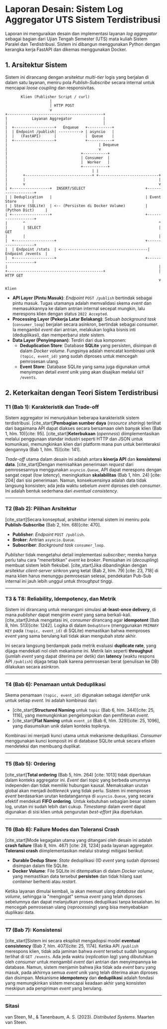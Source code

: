# Laporan Desain: Sistem Log Aggregator UTS Sistem Terdistribusi

Laporan ini menguraikan desain dan implementasi layanan *log aggregator* sebagai bagian dari Ujian Tengah Semester (UTS) mata kuliah Sistem Paralel dan Terdistribusi. Sistem ini dibangun menggunakan Python dengan kerangka kerja FastAPI dan dikemas menggunakan Docker.

## 1. Arsitektur Sistem

Sistem ini dirancang dengan arsitektur *multi-tier* logis yang berjalan di dalam satu layanan, meniru pola *Publish-Subscribe* secara internal untuk mencapai *loose coupling* dan responsivitas.

```
       Klien (Publisher Script / curl)
                    |
                    | HTTP POST
                    v
+-------------------------------------------+
|           Layanan Aggregator              |
|                                           |
|  +------------------+   Enqueue   +-----------+
|  | Endpoint /publish| ----------> | asyncio   |
|  |   (FastAPI)      |             |  Queue    |
|  +------------------+             +-----------+
|                                         | Dequeue
|                                         v
|                                 +-----------+
|                                 | Consumer  |
|                                 |  Worker   |
|                                 +-----------+
|                                      | |
|       +------------------------------+ +---------------------------+
|       |                                                            |
|       v                                                            v
| +-----------------+  INSERT/SELECT                           +-------------------+
| | Deduplication   |                                          | Event Store       |
| | Store (SQLite)  | <-- (Persisten di Docker Volume)         | (Python Dict)     |
| +-----------------+                                          +-------------------+
|       ^                                                            ^
|       | SELECT                                                     | GET
|       |                                                            |
|  +------------------+                                        +-------------------+
|  | Endpoint /stats  | <---------------------------------------| Endpoint /events  |
|  +------------------+                                        +-------------------+
|                                                                    |
+-------------------------------------------+                        | HTTP GET
                                                                     v
                                                                   Klien
```

* **API Layer (Pintu Masuk)**: *Endpoint* `POST /publish` bertindak sebagai pintu masuk. Tugas utamanya adalah memvalidasi skema *event* dan memasukkannya ke dalam antrian internal secepat mungkin, lalu merespons klien dengan status `2022 Accepted`.
* **Processing Layer (Pekerja Latar Belakang)**: Sebuah *background task* (`consumer_loop`) berjalan secara asinkron, bertindak sebagai *consumer*. Ia mengambil *event* dari antrian, melakukan logika bisnis inti (deduplikasi), dan memperbarui *state* sistem.
* **Data Layer (Penyimpanan)**: Terdiri dari dua komponen:
    * **Deduplication Store**: Database **SQLite** yang persisten, disimpan di dalam *Docker volume*. Fungsinya adalah mencatat kombinasi unik `(topic, event_id)` yang sudah diproses untuk mencegah pemrosesan ulang.
    * **Event Store**: Database SQLite yang sama juga digunakan untuk menyimpan detail *event* unik yang akan disajikan melalui `GET /events`.

## 2. Keterkaitan dengan Teori Sistem Terdistribusi

### T1 (Bab 1): Karakteristik dan Trade-off

Sistem aggregator ini menunjukkan beberapa karakteristik sistem terdistribusi. [cite_start]**Pembagian sumber daya** (*resource sharing*) terlihat dari bagaimana API dapat diakses secara bersamaan oleh banyak klien (Bab 1, hlm. 10)[cite: 95]. [cite_start]**Keterbukaan** (*openness*) diimplementasikan melalui penggunaan standar industri seperti HTTP dan JSON untuk komunikasi, memungkinkan klien dari platform mana pun untuk berinteraksi dengannya (Bab 1, hlm. 15)[cite: 141].

*Trade-off* utama dalam desain ini adalah antara **kinerja API** dan **konsistensi data**. [cite_start]Dengan memisahkan penerimaan *request* dari pemrosesannya menggunakan `asyncio.Queue`, API dapat merespons dengan sangat cepat (*low latency*), meningkatkan **skalabilitas** (Bab 1, hlm. 24) [cite: 204] dari sisi penerimaan. Namun, konsekuensinya adalah data tidak langsung konsisten; ada jeda waktu sebelum *event* diproses oleh *consumer*. Ini adalah bentuk sederhana dari *eventual consistency*.

---

### T2 (Bab 2): Pilihan Arsitektur

[cite_start]Secara konseptual, arsitektur internal sistem ini meniru pola **Publish-Subscribe** (Bab 2, hlm. 68)[cite: 470].
* **Publisher**: *Endpoint* `POST /publish`.
* **Broker**: Antrian `asyncio.Queue`.
* **Subscriber**: *Background task* `consumer_loop`.

*Publisher* tidak mengetahui detail implementasi *subscriber*; mereka hanya perlu tahu cara "menerbitkan" *event* ke *broker*. Pemisahan ini (*decoupling*) membuat sistem lebih fleksibel. [cite_start]Jika dibandingkan dengan arsitektur *client-server* sinkron yang ketat (Bab 2, hlm. 79) [cite: 23, 718] di mana klien harus menunggu pemrosesan selesai, pendekatan Pub-Sub internal ini jauh lebih unggul untuk *throughput* tinggi.

---

### T3 & T8: Reliability, Idempotency, dan Metrik

Sistem ini dirancang untuk menangani simulasi **at-least-once delivery**, di mana *publisher* dapat mengirim *event* yang sama berkali-kali. [cite_start]Untuk mengatasi ini, *consumer* dirancang agar **idempotent** (Bab 8, hlm. 513)[cite: 1242]. Logika di dalam `DedupStore` (menggunakan `PRIMARY KEY` pada `(topic, event_id)` di SQLite) memastikan bahwa memproses *event* yang sama berulang kali tidak akan mengubah *state* akhir.

Ini secara langsung berdampak pada metrik evaluasi **duplicate rate**, yang dijaga mendekati nol oleh mekanisme ini. Metrik lain seperti **throughput** (jumlah *event* yang dapat diterima per detik) dan **latency** (waktu respons API `/publish`) dijaga tetap baik karena pemrosesan berat (penulisan ke DB) dilakukan secara asinkron.

---

### T4 (Bab 6): Penamaan untuk Deduplikasi

Skema penamaan `(topic, event_id)` digunakan sebagai *identifier* unik untuk setiap *event*. Ini adalah kombinasi dari:
* [cite_start]**Structured Naming** untuk `topic` (Bab 6, hlm. 344)[cite: 25, 1116], yang memungkinkan pengelompokan dan pemfilteran *event*.
* [cite_start]**Flat Naming** untuk `event_id` (Bab 6, hlm. 329)[cite: 25, 1096], yang diasumsikan unik dalam konteks topiknya.

Kombinasi ini menjadi kunci utama untuk mekanisme deduplikasi. *Consumer* menggunakan kunci komposit ini di database SQLite untuk secara efisien mendeteksi dan membuang duplikat.

---

### T5 (Bab 5): Ordering

[cite_start]**Total ordering** (Bab 5, hlm. 264) [cite: 1013] tidak diperlukan dalam konteks aggregator ini. *Event* dari *topic* yang berbeda umumnya independen dan tidak memiliki hubungan kausal. Memaksakan urutan global akan menjadi *bottleneck* yang tidak perlu. Sistem ini memproses *event* berdasarkan urutan kedatangannya di `asyncio.Queue`, yang secara efektif mendekati **FIFO ordering**. Untuk kebutuhan sebagian besar sistem log, urutan ini sudah lebih dari cukup. *Timestamp* dalam *event* dapat digunakan di sisi klien untuk pengurutan *best-effort* jika diperlukan.

---

### T6 (Bab 8): Failure Modes dan Toleransi Crash

[cite_start]Mode kegagalan utama yang ditangani oleh desain ini adalah **crash failure** (Bab 8, hlm. 467) [cite: 28, 1234] pada layanan aggregator. **Toleransi crash** diimplementasikan melalui strategi mitigasi berikut:
* **Durable Dedup Store**: *State* deduplikasi (ID *event* yang sudah diproses) disimpan dalam file SQLite.
* **Docker Volume**: File SQLite ini ditempatkan di dalam *Docker volume*, yang memastikan data tersebut **persisten** dan tidak hilang saat *container* berhenti atau *restart*.

Ketika layanan dimulai kembali, ia akan memuat ulang *database* dari *volume*, sehingga ia "mengingat" semua *event* yang telah diproses sebelumnya dan dapat melanjutkan proses deduplikasi tanpa kesalahan. Ini mencegah pemrosesan ulang (*reprocessing*) yang bisa menyebabkan duplikasi data.

---

### T7 (Bab 7): Konsistensi

[cite_start]Sistem ini secara eksplisit mengadopsi model **eventual consistency** (Bab 7, hlm. 407)[cite: 25, 1174]. Ketika API `/publish` merespons klien, tidak ada jaminan bahwa *event* tersebut sudah langsung terlihat di `GET /events`. Ada jeda waktu (*replication lag*) yang dibutuhkan oleh *consumer* untuk mengambil *event* dari antrian dan menyimpannya ke database. Namun, sistem menjamin bahwa jika tidak ada *event* baru yang masuk, pada akhirnya semua *event* unik yang telah diterima akan diproses dan disimpan. Mekanisme **idempotency** dan **deduplikasi** adalah fondasi yang memungkinkan sistem mencapai keadaan akhir yang konsisten meskipun ada pengiriman *event* yang berulang.

---
### Sitasi

van Steen, M., & Tanenbaum, A. S. (2023). *Distributed Systems*. Maarten van Steen.